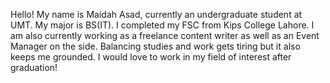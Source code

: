 Hello!
My name is Maidah Asad, currently an undergraduate student at UMT.
My major is BS(IT). 
I completed my FSC from Kips College Lahore.
I am also currently working as a freelance content writer as well as an Event Manager on the side.
Balancing studies and work gets tiring but it also keeps me grounded.
I would love to work in my field of interest after graduation!
